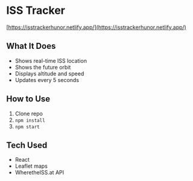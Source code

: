 # ISS Tracker

[https://isstrackerhunor.netlify.app/](https://isstrackerhunor.netlify.app/)

## What It Does

- Shows real-time ISS location
- Shows the future orbit
- Displays altitude and speed
- Updates every 5 seconds

## How to Use

1. Clone repo
2. `npm install`
3. `npm start`

## Tech Used

- React
- Leaflet maps
- WheretheISS.at API
